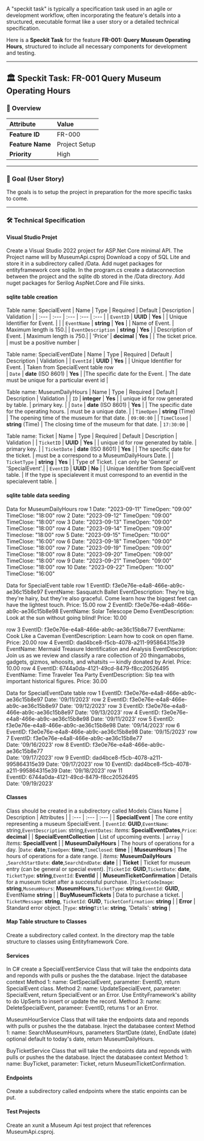 A "speckit task" is typically a specification task used in an agile or development workflow, often incorporating the feature's details into a structured, executable format like a user story or a detailed technical specification.

Here is a **Speckit Task** for the feature **FR-001: Query Museum Operating Hours**, structured to include all necessary components for development and testing.

***

## 🏛️ Speckit Task: FR-001 Query Museum Operating Hours

### 📝 Overview

| Attribute | Value |
| :--- | :--- |
| **Feature ID** | FR-000 |
| **Feature Name** | Project Setup |
| **Priority** | High |


***

### 🎯 Goal (User Story)

The goals is to setup the project in preparation for the more specific tasks to come.

***

### 🛠️ Technical Specification

#### **Visual Studio Projet**
Create a Visual Studio 2022 project for ASP.Net Core minimal API.  The Project name will by MuseumApi.csproj
Download a copy of SQL Lite and store it in a subdirectory called /Data.
Add nuget packages for entityframework core sqlite.
In the program.cs create a dataconnection between the project and the sqlite db stored in the /Data directory.
Add nuget packages for Serilog AspNet.Core and File sinks.


#### **sqlite table creation**



Table name: SpecialEvent
| Name | Type | Required | Default | Description | Validation |
| :--- | :--- | :--- | :--- | :--- |
| `EventID` | **UUID** | **Yes** |  | Unique Identifier for Event. | |
| `EventName` | **string** | **Yes** |  | Name of Event. | Maximum length is 150.|
| `EventDescription` | **string** | **Yes** |  | Description of Event. | Maximum length is 750.|
| 'Price' | **decimal** | **Yes**  | | The ticket price. | must be a positive number |


Table name: SpecialEventDate
| Name | Type | Required | Default | Description | Validation |
| `EventId` | **UUID** | **Yes** |  | Unique Identifier for Event. | Taken from SpecialEvent table row \
| `Date` | **date** (ISO 8601) | **Yes** |  |The specific date for the Event. | The date must be unique for a particular event id |

Table name: MuseumDailyHours
|  Name | Type | Required | Default | Description | Validation |
| `ID` | **integer** | **Yes** | | unique id for row generated by table. | primary key. |
| `Date` | **date** (ISO 8601) | **Yes** | | The specific date for the operating hours. | must be a unique date. |
| `TimeOpen` | **string** (Time) | The opening time of the museum for that date. | `09:00:00` |
| `TimeClosed` | **string** (Time) | The closing time of the museum for that date. | `17:30:00` |

Table name: Ticket
|  Name | Type | Required | Default | Description | Validation |
| `TicketID` | **UUID** | **Yes** | | unique id for row generated by table. | primary key. |
| `TicketDate` | **date** (ISO 8601) | **Yes** | | The specific date for the ticket. | must be a correspond to a MuseumDailyHours Date. |
| `TicketType` | **string** | **Yes** |  | Type of Ticket. | can only be 'General' or 'SpecialEvent'.|
| `EventID` | **UUID** | **No** |  | Unique Identifier from SpecialEvent table. |  If the type is specialevent it must correspond to an eventid in the specialevent table. |

#### **sqlite table data seeding**
Data for MuseumDailyHours
row 1
Date: "2023-09-11"
TimeOpen: "09:00"
TimeClose: "18:00"
row 2
Date: "2023-09-12"
TimeOpen: "09:00"
TimeClose: "18:00"
row 3
Date: "2023-09-13"
TimeOpen: "09:00"
TimeClose: "18:00"
row 4
Date: "2023-09-14"
TimeOpen: "09:00"
Timeclose: "18:00"
row 5
Date: "2023-09-15"
TimeOpen: "10:00"
TimeClose: "16:00"
row 6
Date: "2023-09-18"
TimeOpen: "09:00"
TimeClose: "18:00"
row 7
Date: "2023-09-19"
TimeOpen: "09:00"
TimeClose: "18:00"
row 8
Date: "2023-09-20"
TimeOpen: "09:00"
TimeClose: "18:00"
row 9
Date: "2023-09-21"
TimeOpen: "09:00"
TimeClose: "18:00"
row 10
Date: "2023-09-22"
TimeOpen: "10:00"
TimeClose: "16:00"


Data for SpecialEvent table
row 1
	EventID: f3e0e76e-e4a8-466e-ab9c-ae36c15b8e97
    EventName: Sasquatch Ballet
    EventDescription: They're big, they're hairy, but they're also graceful. Come learn how the biggest feet can have the lightest touch.
	Price: 15.00 
row 2
	EventID: f3e0e76e-e4a8-466e-ab9c-ae36c15b8e98
    EventName: Solar Telescope Demo
    EventDescription: Look at the sun without going blind!
	Price: 10.00 
	
row 3
	EventID: f3e0e76e-e4a8-466e-ab9c-ae36c15b8e77
    EventName: Cook Like a Caveman
    EventDescription: Learn how to cook on open flame.
	Price: 20.00 
row 4
	EventID: dad4bce8-f5cb-4078-a211-995864315e39
    EventName: Mermaid Treasure Identification and Analysis
    EventDescription: Join us as we review and classify a rare collection of 20 thingamabobs, gadgets, gizmos, whoosits, and whatsits — kindly donated by Ariel.
	Price: 10.00 
row 4
	EventID: 6744a0da-4121-49cd-8479-f8cc20526495
    EventName: Time Traveler Tea Party
    EventDescription: Sip tea with important historical figures.
	Price: 30.00 
	

Data for SpecialEventDate table
row 1
	EventID: f3e0e76e-e4a8-466e-ab9c-ae36c15b8e97
	Date: '09/11/2023'
row 2
	EventID: f3e0e76e-e4a8-466e-ab9c-ae36c15b8e97
	Date: '09/12/2023'
row 3
	EventID: f3e0e76e-e4a8-466e-ab9c-ae36c15b8e97
	Date: '09/13/2023'
row 4
	EventID: f3e0e76e-e4a8-466e-ab9c-ae36c15b8e98
	Date: '09/11/2023'
row 5
	EventID: f3e0e76e-e4a8-466e-ab9c-ae36c15b8e98
	Date: '09/14/2023'
row 6
	EventID: f3e0e76e-e4a8-466e-ab9c-ae36c15b8e98
	Date: '09/15/2023'
row 7
	EventID: f3e0e76e-e4a8-466e-ab9c-ae36c15b8e77	
	Date: '09/16/2023'
row 8
	EventID: f3e0e76e-e4a8-466e-ab9c-ae36c15b8e77	
	Date: '09/17/2023'
row 9
	EventID: dad4bce8-f5cb-4078-a211-995864315e39
	Date: '09/17/2023'
row 10
	EventID: dad4bce8-f5cb-4078-a211-995864315e39
	Date: '09/18/2023'
row 11	
	EventID: 6744a0da-4121-49cd-8479-f8cc20526495	
	Date: '09/19/2023'
#### **Classes**
Class should be created in a subdirectory called Models
 Class Name | Description | Attributes |
| :--- | :--- | :--- |
| **SpecialEvent** | The core entity representing a museum SpecialEvent. | `EventId`: **GUID**,`EventName`: string,`EventDescription`: string,`EventDates`: *Items:* **SpecialEventDates**,`Price`: **decimal** |
| **SpecialEventCollection** | List of upcoming events. | `array` | *Items:* **SpecialEvent** |
| **MuseumDailyHours** | The hours of operations for a day. |`Date`: **date**,`TimeOpen`: **time**,`TimeClosed`: **time** |
| **MuseumHours** | The hours of operations for a date range. | *Items:* **MuseumDailyHours** ,`SearchStartDate`: **date**,`SearchEndDate`: **date** |
| **Ticket** | Ticket for museum entry (can be general or special event). |`TicketId`: **GUID**,`TicketDate`: **date**, `TicketType`: **string**,`EventId`: **EventId** |
| **MuseumTicketConfirmation** | Details for a museum ticket after a successful purchase. |`TicketCodeImage`: **string**,`MuseumHours`: **MuseumHours**,`TicketType`: **string**,`EventId`: **GUID**, EventName **string** |
| **BuyMuseumTickets** | Data to purchase a ticket. | `TicketMessage`: **string**, `TicketId`: **GUID**, `TicketConfirmation`: **string** |
| **Error** | Standard error object. |`Type`: **string**`Title`: **string**, 'Details': **string** |


#### **Map Table structure to Classes**
Create a subdirectory called context.  In the directory map the table structure to classes using Entityframework Core.  

#### **Services**
In C# create a 
SpecialEventService Class that will take the endpoints data and reponds with pulls or pushes the the database. Inject the databasee context 
Method 1: name: GetSpecialEvent, parameter: EventID, return SpecialEvent class.
Method 2: name: UpdateSpecialEvent, parameter: SpecialEvent, return SpecialEvent or an Error.  Use EntityFramework's ability to do UpSerts to insert or update the record.
Method 3: name: DeleteSpecialEvent, parameer: EventID, returns 1 or an Error.  

MuseumHourService  Class that will take the endpoints data and reponds with pulls or pushes the the database. Inject the databasee context 
Method 1: name: SearchMuseumHours, parameters StartDate (date), EndDate (date) optional default to today's date, return MuseumDailyHours.

BuyTicketService   Class that will take the endpoints data and reponds with pulls or pushes the the database. Inject the databasee context
Method 1: name: BuyTicket, parameter: Ticket, return MuseumTicketConfirmation.

#### **Endpoints**
Create a subdirectory called endpoints where the static enpoints can be put.

#### **Test Projects** 
Create an xunit a Museum Api test project that references MuseumApi.csproj.
